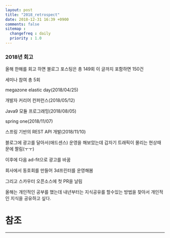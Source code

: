 ```yaml
---
layout: post
title: "2018_retrospect"
date: 2018-12-31 16:39 +0900
comments: false
sitemap :
  changefreq : daily
  priority : 1.0
---
```


### 2018년 회고

올해 한해를 회고 하면 블로그 포스팅은 총 149회 이 글까지 포함하면 150건

세미나 참여 총 5회

megazone elastic day(2018/04/25)

개발자 커리어 컨퍼런스(2018/05/12)

Java9 모듈 프로그래밍(2018/08/05)

spring one(2018/11/07)

스프링 기반의 REST API 개발(2018/11/10)

블로그에 광고를 달아서(애드센스) 운영을 해보았는데 갑자기 트래픽이 몰리는 현상때문에 짤림(ㅜㅜ)

이후에 다음 ad-fit으로 광고를 바꿈

회사에서 동호회를 만들어 3d프린터를 운영해봄

그리고 스카우터 오픈소스에 첫 PR을 날림

올해는 개인적인 공부를 했는데 내년부터는 지식공유를 할수있는 방법을 찾아서 개인적인 지식을 공유하고 싶다.



# 참조
-----

